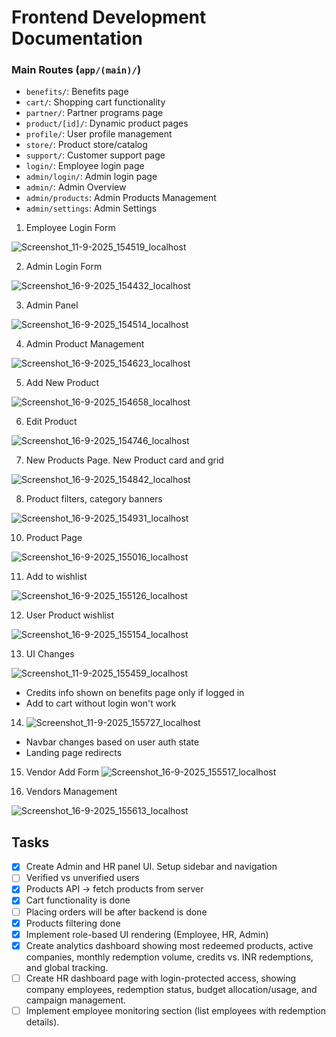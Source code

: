 # Frontend Development Documentation

### Main Routes (`app/(main)/`)

- `benefits/`: Benefits page
- `cart/`: Shopping cart functionality
- `partner/`: Partner programs page
- `product/[id]/`: Dynamic product pages
- `profile/`: User profile management
- `store/`: Product store/catalog
- `support/`: Customer support page
- `login/`: Employee login page
- `admin/login/`: Admin login page
- `admin/`: Admin Overview
- `admin/products`: Admin Products Management
- `admin/settings`: Admin Settings

1. Employee Login Form

![Screenshot_11-9-2025_154519_localhost](https://github.com/user-attachments/assets/e27180f8-0b61-4ec6-8df3-ae5cbb81f6f7)

2. Admin Login Form

![Screenshot_16-9-2025_154432_localhost](https://github.com/user-attachments/assets/8051155d-1bc9-4067-bd9f-b0a7a7382738)

3. Admin Panel

![Screenshot_16-9-2025_154514_localhost](https://github.com/user-attachments/assets/f83b10df-94d7-4886-a22b-2d92565fdbb1)

4. Admin Product Management

![Screenshot_16-9-2025_154623_localhost](https://github.com/user-attachments/assets/42fe418c-dddd-45f6-8dbb-3c16af85d60b)

5. Add New Product

![Screenshot_16-9-2025_154658_localhost](https://github.com/user-attachments/assets/6ebd6584-5261-40c9-becf-49d41bb1e9ca)

6. Edit Product

![Screenshot_16-9-2025_154746_localhost](https://github.com/user-attachments/assets/7af1db46-4210-471f-9248-b46ec144b850)

7. New Products Page. New Product card and grid

![Screenshot_16-9-2025_154842_localhost](https://github.com/user-attachments/assets/7f110227-94ea-49d1-93d3-ed3a86634779)

8. Product filters, category banners

![Screenshot_16-9-2025_154931_localhost](https://github.com/user-attachments/assets/315f5c2a-a80e-4611-a300-b5cad3a96cd5)

10. Product Page

![Screenshot_16-9-2025_155016_localhost](https://github.com/user-attachments/assets/3ba9fb65-44d2-4228-b534-7b2c95002fb7)

11. Add to wishlist

![Screenshot_16-9-2025_155126_localhost](https://github.com/user-attachments/assets/d4425cf2-5020-4286-8225-645b9725c4e7)

12. User Product wishlist

![Screenshot_16-9-2025_155154_localhost](https://github.com/user-attachments/assets/e62b17d0-ca64-4fd5-b27d-d8edcda69d00)

13. UI Changes

![Screenshot_11-9-2025_155459_localhost](https://github.com/user-attachments/assets/558f9ba2-4377-4fb4-92ea-7a03e1557bee)

- Credits info shown on benefits page only if logged in
- Add to cart without login won't work

14. ![Screenshot_11-9-2025_155727_localhost](https://github.com/user-attachments/assets/65800bdb-2384-47d4-bfbc-8e2db2deaef8)

- Navbar changes based on user auth state
- Landing page redirects

15. Vendor Add Form
    ![Screenshot_16-9-2025_155517_localhost](https://github.com/user-attachments/assets/ce3267a2-37af-4baa-ac9b-5d99a16ba61e)

16. Vendors Management

![Screenshot_16-9-2025_155613_localhost](https://github.com/user-attachments/assets/072fa7da-4496-4620-89a2-0758c8ea28aa)

## Tasks

- [x] Create Admin and HR panel UI. Setup sidebar and navigation
- [ ] Verified vs unverified users
- [x] Products API -> fetch products from server
- [x] Cart functionality is done
- [ ] Placing orders will be after backend is done
- [x] Products filtering done
- [x] Implement role-based UI rendering (Employee, HR, Admin)
- [x] Create analytics dashboard showing most redeemed products, active companies, monthly redemption volume, credits vs. INR redemptions, and global tracking.
- [ ] Create HR dashboard page with login-protected access, showing company employees, redemption status, budget allocation/usage, and campaign management.
- [ ] Implement employee monitoring section (list employees with redemption details).
